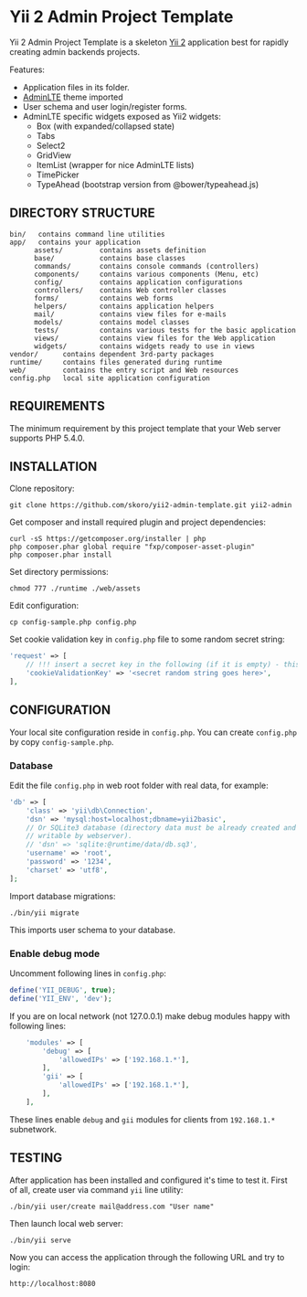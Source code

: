 Yii 2 Admin Project Template
============================

Yii 2 Admin Project Template is a skeleton [Yii 2](http://www.yiiframework.com/) application best for rapidly creating admin backends projects.

Features:
* Application files in its folder.
* [AdminLTE](https://github.com/almasaeed2010/AdminLTE) theme imported
* User schema and user login/register forms.
* AdminLTE specific widgets exposed as Yii2 widgets:
  * Box (with expanded/collapsed state)
  * Tabs
  * Select2
  * GridView
  * ItemList (wrapper for nice AdminLTE lists)
  * TimePicker
  * TypeAhead (bootstrap version from @bower/typeahead.js)
   

DIRECTORY STRUCTURE
-------------------

    bin/   contains command line utilities
    app/   contains your application 
          assets/         contains assets definition
          base/           contains base classes
          commands/       contains console commands (controllers)
          components/     contains various components (Menu, etc)
          config/         contains application configurations
          controllers/    contains Web controller classes
          forms/          contains web forms
          helpers/        contains application helpers
          mail/           contains view files for e-mails
          models/         contains model classes
          tests/          contains various tests for the basic application
          views/          contains view files for the Web application
          widgets/        contains widgets ready to use in views
    vendor/      contains dependent 3rd-party packages
    runtime/     contains files generated during runtime
    web/         contains the entry script and Web resources
    config.php   local site application configuration

REQUIREMENTS
------------

The minimum requirement by this project template that your Web server supports PHP 5.4.0.

INSTALLATION
------------

Clone repository:
~~~
git clone https://github.com/skoro/yii2-admin-template.git yii2-admin
~~~

Get composer and install required plugin and project dependencies:
~~~
curl -sS https://getcomposer.org/installer | php
php composer.phar global require "fxp/composer-asset-plugin"
php composer.phar install
~~~

Set directory permissions:
~~~
chmod 777 ./runtime ./web/assets
~~~

Edit configuration:
~~~
cp config-sample.php config.php
~~~

Set cookie validation key in `config.php` file to some random secret string:

```php
'request' => [
    // !!! insert a secret key in the following (if it is empty) - this is required by cookie validation
    'cookieValidationKey' => '<secret random string goes here>',
],
```

CONFIGURATION
-------------

Your local site configuration reside in `config.php`. You can create `config.php`
by copy `config-sample.php`.

### Database

Edit the file `config.php` in web root folder with real data, for example:
```php
'db' => [
    'class' => 'yii\db\Connection',
    'dsn' => 'mysql:host=localhost;dbname=yii2basic',
    // Or SQLite3 database (directory data must be already created and must be
    // writable by webserver).
    // 'dsn' => 'sqlite:@runtime/data/db.sq3',
    'username' => 'root',
    'password' => '1234',
    'charset' => 'utf8',
];
```

Import database migrations:
```
./bin/yii migrate
```
This imports user schema to your database.

### Enable debug mode

Uncomment following lines in `config.php`:
```php
define('YII_DEBUG', true);
define('YII_ENV', 'dev');
```

If you are on local network (not 127.0.0.1) make debug modules happy with
following lines:
```php
    'modules' => [
        'debug' => [
            'allowedIPs' => ['192.168.1.*'],
        ],
        'gii' => [
            'allowedIPs' => ['192.168.1.*'],
        ],
    ],
```
These lines enable `debug` and `gii` modules for clients from `192.168.1.*`
subnetwork.

TESTING
-------

After application has been installed and configured it's time to test it.
First of all, create user via command `yii` line utility:
```
./bin/yii user/create mail@address.com "User name"
```

Then launch local web server:
```
./bin/yii serve
```

Now you can access the application through the following URL and try to login:
```
http://localhost:8080
```
